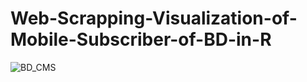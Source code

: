 # Web-Scrapping-Visualization-of-Mobile-Subscriber-of-BD-in-R
![BD_CMS](https://github.com/forhad-ds/Web-Scrapping-Visualization-of-Mobile-Subscriber-of-BD-in-R/tree/main/Image/CMS.png)
